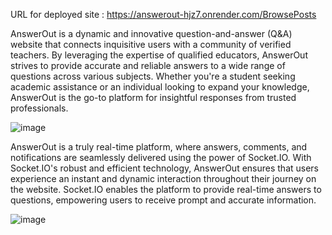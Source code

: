 URL for deployed site : https://answerout-hjz7.onrender.com/BrowsePosts

AnswerOut is a dynamic and innovative question-and-answer (Q&A) website that connects inquisitive users with a community of verified teachers. By leveraging the expertise of qualified educators, AnswerOut strives to provide accurate and reliable answers to a wide range of questions across various subjects. Whether you're a student seeking academic assistance or an individual looking to expand your knowledge, AnswerOut is the go-to platform for insightful responses from trusted professionals.


![image](https://github.com/Natiz88/fyp/assets/102940030/38a0b0e9-2f9b-4b3d-a5df-ffba56aa0c05)

AnswerOut is a truly real-time platform, where answers, comments, and notifications are seamlessly delivered using the power of Socket.IO. With Socket.IO's robust and efficient technology, AnswerOut ensures that users experience an instant and dynamic interaction throughout their journey on the website. Socket.IO enables the platform to provide real-time answers to questions, empowering users to receive prompt and accurate information. 

![image](https://github.com/Natiz88/fyp/assets/102940030/ff0a5734-cda3-4691-9326-da840022fc1b)


